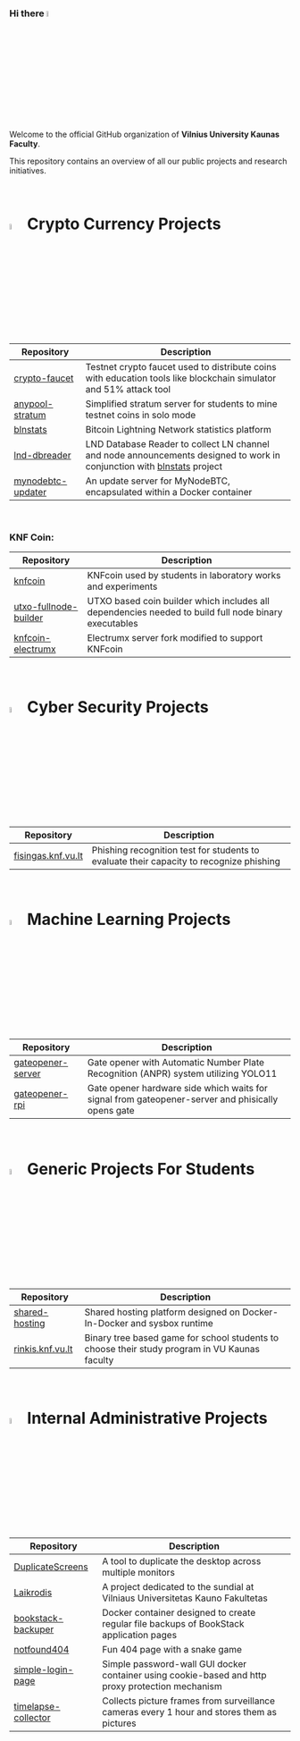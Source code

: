 ### Hi there <img src="https://media.giphy.com/media/hvRJCLFzcasrR4ia7z/giphy.gif" width="5%">

Welcome to the official GitHub organization of **Vilnius University Kaunas Faculty**. 

This repository contains an overview of all our public projects and research initiatives.


</br>

# <img src="https://media0.giphy.com/media/v1.Y2lkPTc5MGI3NjExd3d2cWxibWE2aTIzeDFpMzMzcWptNXI3bzAycG45ZzNqNHp6d2RsbSZlcD12MV9pbnRlcm5hbF9naWZfYnlfaWQmY3Q9Zw/WT9wi81vtEhqt17SE4/giphy.gif" width="5%"> Crypto Currency Projects

| Repository | Description |
|------------|-------------|
| [crypto-faucet](https://github.com/kaunofakultetas/crypto-faucet) | Testnet crypto faucet used to distribute coins with education tools like blockchain simulator and 51% attack tool |
| [anypool-stratum](https://github.com/kaunofakultetas/anypool-stratum) | Simplified stratum server for students to mine testnet coins in solo mode |
| [blnstats](https://github.com/VUKNF-Fintech-Research-Group/blnstats) | Bitcoin Lightning Network statistics platform |
| [lnd-dbreader](https://github.com/VUKNF-Fintech-Research-Group/lnd-dbreader) | LND Database Reader to collect LN channel and node announcements designed to work in conjunction with [blnstats](https://github.com/VUKNF-Fintech-Research-Group/blnstats) project |
| [mynodebtc-updater](https://github.com/kaunofakultetas/mynodebtc-updater) | An update server for MyNodeBTC, encapsulated within a Docker container |

</br>

### KNF Coin:

| Repository | Description |
|------------|-------------|
| [knfcoin](https://github.com/kaunofakultetas/knfcoin) | KNFcoin used by students in laboratory works and experiments |
| [utxo-fullnode-builder](https://github.com/kaunofakultetas/utxo-fullnode-builder) | UTXO based coin builder which includes all dependencies needed to build full node binary executables |
| [knfcoin-electrumx](https://github.com/kaunofakultetas/knfcoin-electrumx) | Electrumx server fork modified to support KNFcoin |

</br>

# <img src="https://media3.giphy.com/media/v1.Y2lkPTc5MGI3NjExZmNwcGdhbmF3OXJhbWhxanR4NDR2MWd3NGZ6M3Nia2hwc201Ym1pZiZlcD12MV9pbnRlcm5hbF9naWZfYnlfaWQmY3Q9cw/wgvsRSZ2RNeG6HxfBN/giphy.gif" width="5%"> Cyber Security Projects

| Repository | Description |
|------------|-------------|
| [fisingas.knf.vu.lt](https://github.com/kaunofakultetas/fisingas.knf.vu.lt) | Phishing recognition test for students to evaluate their capacity to recognize phishing |


</br>

# <img src="https://media2.giphy.com/media/v1.Y2lkPTc5MGI3NjExNWt0bnJ1dWNqbnByZWVuNG5lNWxrMTh3N29uZWtoOGI1NHphZGk1MSZlcD12MV9pbnRlcm5hbF9naWZfYnlfaWQmY3Q9cw/SlKBbQNNZNfcPRWYW7/giphy.gif" width="5%"> Machine Learning Projects

| Repository | Description |
|------------|-------------|
| [gateopener-server](https://github.com/kaunofakultetas/gateopener-server) | Gate opener with Automatic Number Plate Recognition (ANPR) system utilizing YOLO11 |
| [gateopener-rpi](https://github.com/kaunofakultetas/gateopener-rpi) | Gate opener hardware side which waits for signal from gateopener-server and phisically opens gate |



</br>

# <img src="https://media2.giphy.com/media/v1.Y2lkPTc5MGI3NjExajQ0MGZ0aTVlOG56YTc4Z2c5MGx6dGpsZ2cxNXB5eDJoM2U4YW9ndyZlcD12MV9pbnRlcm5hbF9naWZfYnlfaWQmY3Q9cw/TxGKXohg7rO5b0Ad7y/giphy.gif" width="5%"> Generic Projects For Students

| Repository | Description |
|------------|-------------|
| [shared-hosting](https://github.com/kaunofakultetas/shared-hosting) | Shared hosting platform designed on Docker-In-Docker and sysbox runtime |
| [rinkis.knf.vu.lt](https://github.com/kaunofakultetas/rinkis.knf.vu.lt) | Binary tree based game for school students to choose their study program in VU Kaunas faculty |

</br>

# <img src="https://media3.giphy.com/media/v1.Y2lkPTc5MGI3NjExcnJiN3pmNjByZTRwZzNlcnBuNHJjd3VsNWZ6dXJ0ZjZxdzZsZ3pyaCZlcD12MV9pbnRlcm5hbF9naWZfYnlfaWQmY3Q9cw/uLF4SYgnfkuEUufPwg/giphy.gif" width="5%"> Internal Administrative Projects

| Repository | Description |
|------------|-------------|
| [DuplicateScreens](https://github.com/kaunofakultetas/DuplicateScreens) | A tool to duplicate the desktop across multiple monitors |
| [Laikrodis](https://github.com/kaunofakultetas/Laikrodis) | A project dedicated to the sundial at Vilniaus Universitetas Kauno Fakultetas |
| [bookstack-backuper](https://github.com/kaunofakultetas/bookstack-backuper) | Docker container designed to create regular file backups of BookStack application pages |
| [notfound404](https://github.com/kaunofakultetas/notfound404) | Fun 404 page with a snake game |
| [simple-login-page](https://github.com/kaunofakultetas/simple-login-page) | Simple password-wall GUI docker container using cookie-based and http proxy protection mechanism |
| [timelapse-collector](https://github.com/kaunofakultetas/timelapse-collector) | Collects picture frames from surveillance cameras every 1 hour and stores them as pictures |

</br>
</br>

